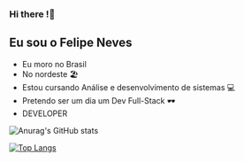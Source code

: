 ### Hi there !👋

## Eu sou o Felipe Neves

- Eu moro no Brasil
- No nordeste 🏖️
- Estou cursando Análise e desenvolvimento de sistemas 💻
- Pretendo ser um dia um Dev Full-Stack 🕶️
- DEVELOPER

![Anurag's GitHub stats](https://github-readme-stats.vercel.app/api?username=nevesfelipe47&show_icons=true&theme=radical)

[![Top Langs](https://github-readme-stats.vercel.app/api/top-langs/?username=nevesfelipe47&langs_count=8)](https://github.com/anuraghazra/github-readme-stats)


<!--
**nevesfelipe47/nevesfelipe47** is a ✨ _special_ ✨ repository because its `README.md` (this file) appears on your GitHub profile.

Here are some ideas to get you started:

- 🔭 I’m currently working on ...
- 🌱 I’m currently learning ...
- 👯 I’m looking to collaborate on ...
- 🤔 I’m looking for help with ...
- 💬 Ask me about ...
- 📫 How to reach me: ...
- 😄 Pronouns: ...
- ⚡ Fun fact: ...
-->
